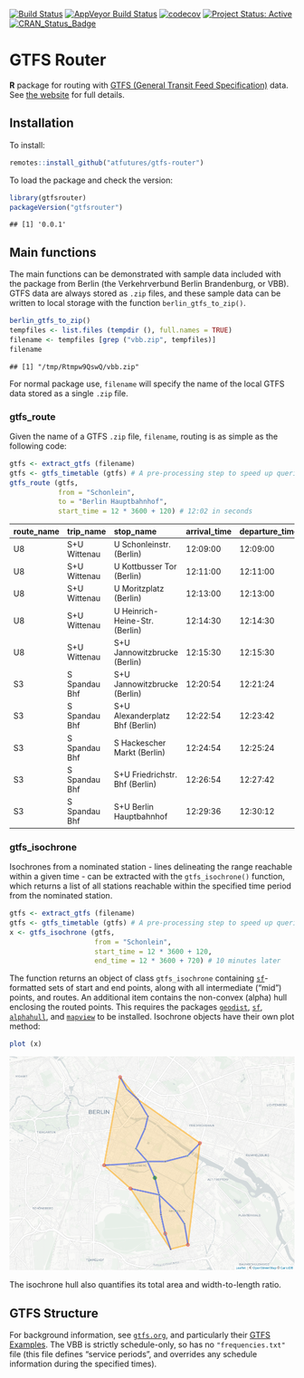 [![Build
Status](https://travis-ci.org/ATFutures/gtfs-router.svg)](https://travis-ci.org/ATFutures/gtfs-router)
[![AppVeyor Build
Status](https://ci.appveyor.com/api/projects/status/github/ATFutures/gtfs-router?branch=master&svg=true)](https://ci.appveyor.com/project/ATFutures/gtfs-router)
[![codecov](https://codecov.io/gh/ATFutures/gtfs-router/branch/master/graph/badge.svg)](https://codecov.io/gh/ATFutures/gtfs-router)
[![Project Status:
Active](http://www.repostatus.org/badges/latest/active.svg)](http://www.repostatus.org/#active)
[![CRAN\_Status\_Badge](http://www.r-pkg.org/badges/version/gtfsrouter)](https://cran.r-project.org/package=gtfsrouter)

# GTFS Router

**R** package for routing with [GTFS (General Transit Feed
Specification)](https://developers.google.com/transit/gtfs/) data. See
[the website](https://atfutures.github.io/gtfs-router/) for full
details.

## Installation

To install:

``` r
remotes::install_github("atfutures/gtfs-router")
```

To load the package and check the version:

``` r
library(gtfsrouter)
packageVersion("gtfsrouter")
```

    ## [1] '0.0.1'

## Main functions

The main functions can be demonstrated with sample data included with
the package from Berlin (the Verkehrverbund Berlin Brandenburg, or VBB).
GTFS data are always stored as `.zip` files, and these sample data can
be written to local storage with the function `berlin_gtfs_to_zip()`.

``` r
berlin_gtfs_to_zip()
tempfiles <- list.files (tempdir (), full.names = TRUE)
filename <- tempfiles [grep ("vbb.zip", tempfiles)]
filename
```

    ## [1] "/tmp/Rtmpw9QswQ/vbb.zip"

For normal package use, `filename` will specify the name of the local
GTFS data stored as a single `.zip` file.

### gtfs\_route

Given the name of a GTFS `.zip` file, `filename`, routing is as simple
as the following code:

``` r
gtfs <- extract_gtfs (filename)
gtfs <- gtfs_timetable (gtfs) # A pre-processing step to speed up queries
gtfs_route (gtfs,
            from = "Schonlein",
            to = "Berlin Hauptbahnhof",
            start_time = 12 * 3600 + 120) # 12:02 in seconds
```

| route\_name | trip\_name    | stop\_name                      | arrival\_time | departure\_time |
| :---------- | :------------ | :------------------------------ | :------------ | :-------------- |
| U8          | S+U Wittenau  | U Schonleinstr. (Berlin)        | 12:09:00      | 12:09:00        |
| U8          | S+U Wittenau  | U Kottbusser Tor (Berlin)       | 12:11:00      | 12:11:00        |
| U8          | S+U Wittenau  | U Moritzplatz (Berlin)          | 12:13:00      | 12:13:00        |
| U8          | S+U Wittenau  | U Heinrich-Heine-Str. (Berlin)  | 12:14:30      | 12:14:30        |
| U8          | S+U Wittenau  | S+U Jannowitzbrucke (Berlin)    | 12:15:30      | 12:15:30        |
| S3          | S Spandau Bhf | S+U Jannowitzbrucke (Berlin)    | 12:20:54      | 12:21:24        |
| S3          | S Spandau Bhf | S+U Alexanderplatz Bhf (Berlin) | 12:22:54      | 12:23:42        |
| S3          | S Spandau Bhf | S Hackescher Markt (Berlin)     | 12:24:54      | 12:25:24        |
| S3          | S Spandau Bhf | S+U Friedrichstr. Bhf (Berlin)  | 12:26:54      | 12:27:42        |
| S3          | S Spandau Bhf | S+U Berlin Hauptbahnhof         | 12:29:36      | 12:30:12        |

### gtfs\_isochrone

Isochrones from a nominated station - lines delineating the range
reachable within a given time - can be extracted with the
`gtfs_isochrone()` function, which returns a list of all stations
reachable within the specified time period from the nominated station.

``` r
gtfs <- extract_gtfs (filename)
gtfs <- gtfs_timetable (gtfs) # A pre-processing step to speed up queries
x <- gtfs_isochrone (gtfs,
                     from = "Schonlein",
                     start_time = 12 * 3600 + 120,
                     end_time = 12 * 3600 + 720) # 10 minutes later
```

The function returns an object of class `gtfs_isochrone` containing
[`sf`](https://github.com/r-spatial/sf)-formatted sets of start and end
points, along with all intermediate (“mid”) points, and routes. An
additional item contains the non-convex (alpha) hull enclosing the
routed points. This requires the packages
[`geodist`](https://github.com/hypertidy/geodist),
[`sf`](https://cran.r-project.org/package=sf),
[`alphahull`](https://cran.r-project.org/package=alphahull), and
[`mapview`](https://cran.r-project.org/package=mapview) to be installed.
Isochrone objects have their own plot method:

``` r
plot (x)
```

![](./vignettes/isochrone.png)

The isochrone hull also quantifies its total area and width-to-length
ratio.

## GTFS Structure

For background information, see [`gtfs.org`](http://gtfs.org), and
particularly their [GTFS
Examples](https://docs.google.com/document/d/16inL5BVcM1aU-_DcFJay_tC6Ni0wPa0nvQEstueG5k4/edit).
The VBB is strictly schedule-only, so has no `"frequencies.txt"` file
(this file defines “service periods”, and overrides any schedule
information during the specified times).
